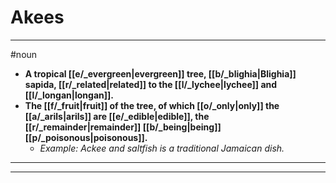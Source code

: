 # Akees
---
#noun
- **A tropical [[e/_evergreen|evergreen]] tree, [[b/_blighia|Blighia]] sapida, [[r/_related|related]] to the [[l/_lychee|lychee]] and [[l/_longan|longan]].**
- **The [[f/_fruit|fruit]] of the tree, of which [[o/_only|only]] the [[a/_arils|arils]] are [[e/_edible|edible]], the [[r/_remainder|remainder]] [[b/_being|being]] [[p/_poisonous|poisonous]].**
	- _Example: Ackee and saltfish is a traditional Jamaican dish._
---
---
